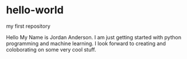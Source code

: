 # hello-world
my first repository

Hello My Name is Jordan Anderson. I am just getting started with python programming and machine learning. 
I look forward to creating and coloborating on some very cool stuff.
